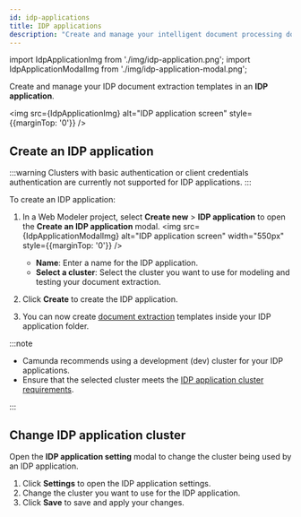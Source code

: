 ```yaml
---
id: idp-applications
title: IDP applications
description: "Create and manage your intelligent document processing document extraction templates in an IDP application folder."
---
```


import IdpApplicationImg from './img/idp-application.png';
import IdpApplicationModalImg from './img/idp-application-modal.png';

Create and manage your IDP document extraction templates in an **IDP application**.

<img src={IdpApplicationImg} alt="IDP application screen" style={{marginTop: '0'}} />

## Create an IDP application

:::warning
Clusters with basic authentication or client credentials authentication are currently not supported for IDP applications.
:::

To create an IDP application:

1. In a Web Modeler project, select **Create new** > **IDP application** to open the **Create an IDP application** modal.
   <img src={IdpApplicationModalImg} alt="IDP application screen" width="550px" style={{marginTop: '0'}} />
   - **Name**: Enter a name for the IDP application.
   - **Select a cluster**: Select the cluster you want to use for modeling and testing your document extraction.
1. Click **Create** to create the IDP application.

1. You can now create [document extraction](idp-document-extraction.md) templates inside your IDP application folder.

<!-- 1. You can now create [document extraction](idp-document-extraction.md) and [document automation](idp-document-automation.md) projects inside your IDP application folder. -->

:::note

- Camunda recommends using a development (dev) cluster for your IDP applications.
- Ensure that the selected cluster meets the [IDP application cluster requirements](idp-configuration.md#cluster-requirements).

:::

## Change IDP application cluster

Open the **IDP application setting** modal to change the cluster being used by an IDP application.

1. Click **Settings** to open the IDP application settings.
1. Change the cluster you want to use for the IDP application.
1. Click **Save** to save and apply your changes.
